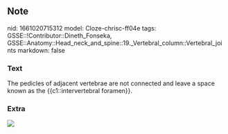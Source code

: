 ## Note
nid: 1661020715312
model: Cloze-chrisc-ff04e
tags: GSSE::!Contributor::Dineth_Fonseka, GSSE::Anatomy::Head_neck_and_spine::19._Vertebral_column::Vertebral_joints
markdown: false

### Text
<div>
  The pedicles of adjacent vertebrae are not connected and leave a
  space known as the {{c1::intervertebral foramen}}.
</div>

### Extra
<img src="7831d337b8059f759a9329f2b3b725_gallery.jpeg">
